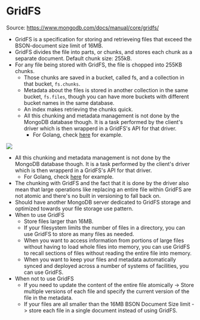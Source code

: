 # GridFS

Source: <https://www.mongodb.com/docs/manual/core/gridfs/>

- GridFS is a specification for storing and retrieveing files that exceed the BSON-document size limit of 16MB.
- GridFS divides the file into parts, or chunks, and stores each chunk as a separate document. Default chunk size: 255kB.
- For any file being stored with GridFS, the file is chopped into 255KB chunks.
  - Those chunks are saved in a bucket, called fs, and a collection in that bucket, `fs.chunks`.
  - Metadata about the files is stored in another collection in the same bucket, `fs.files`, though you can have more buckets with different bucket names in the same database.
  - An index makes retrieving the chunks quick.
  - All this chunking and metadata management is not done by the MongoDB database though. It is a task performed by the client's driver which is then wrapperd in a GridFS's API for that driver.
    - For Golang, check [here](https://github.com/mongodb/mongo-go-driver/blob/886d852b768f98f06d976609ef5fdc00351ca405/mongo/gridfs/upload_stream.go#L222) for example.

![](https://www.mongodb.com/docs/drivers/node/current/includes/figures/GridFS-upload.png)

- All this chunking and metadata management is not done by the MongoDB database though. It is a task performed by the client's driver which is then wrapperd in a GridFS's API for that driver.
  - For Golang, check [here](https://github.com/mongodb/mongo-go-driver/blob/886d852b768f98f06d976609ef5fdc00351ca405/mongo/gridfs/upload_stream.go#L222) for example.
- The chunking with GridFS and the fact that it is done by the driver also mean that large operations like replacing an entire file within GridFS are not atomic and there's no built in versioning to fall back on.
- Should have another MongoDB server dedicated to GridFS storage and optimized towards your file storage use pattern.
- When to use GridFS
  - Store files larger than 16MB.
  - If your filesystem limits the number of files in a directory, you can use GridFS to store as many files as needed.
  - When you want to access information from portions of large files without having to load whole files into memory, you can use GridFS to recall sections of files without reading the entire file into memory.
  - When you want to keep your files and metadata automatically synced and deployed across a number of systems of facilities, you can use GridFS.
- When not to use GridFS
  - If you need to update the content of the entire file atomically -> Store multiple versions of each file and specify the current version of the file in the metadata.
  - If your files are all smaller than the 16MB BSON Document Size limit -> store each file in a single document instead of using  GridFS.
